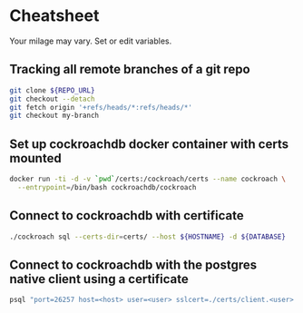 # Cheatsheet
Your milage may vary. Set or edit variables.

## Tracking all remote branches of a git repo
```bash
git clone ${REPO_URL}
git checkout --detach
git fetch origin '+refs/heads/*:refs/heads/*'
git checkout my-branch
```

## Set up cockroachdb docker container with certs mounted
```bash
docker run -ti -d -v `pwd`/certs:/cockroach/certs --name cockroach \
  --entrypoint=/bin/bash cockroachdb/cockroach
```

## Connect to cockroachdb with certificate
```bash
./cockroach sql --certs-dir=certs/ --host ${HOSTNAME} -d ${DATABASE}
```

## Connect to cockroachdb with the postgres native client using a certificate
```bash
psql "port=26257 host=<host> user=<user> sslcert=./certs/client.<user>.crt sslkey=./certs/client.<user>.key sslrootcert=./certs/ca.crt sslmode=verify-ca" <database>
```
